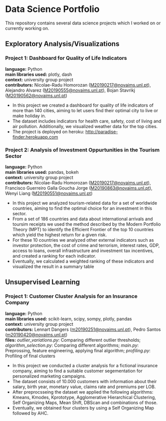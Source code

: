 # Data Science Portfolio
This repository contains several data science projects which I worked on or currently working on.

## Exploratory Analysis/Visualizations

### Project 1: Dashboard for Quality of Life Indicators
**language:** Python<br/>
**main libraries used:** plotly, dash<br/>
**context:** university group project<br/>
**contributors:** Nicolae-Radu Homorozan (M20190217@novaims.unl.pt), Alejandro Alvarez (M20190555@novaims.unl.pt), Bojan Stavrikj  (M20190562@novaims.unl.pt) <br/>

- In this project we created a dashboard for quality of life indicators of more than 140 cities, aiming to let users find their optimal city to live or make holiday in. 
- The dataset includes indicators for health care, safety, cost of living and air pollution. Additionally, we visualized weather data for the top cities.
- The project is deployed on heroku: http://paradise-finder.herokuapp.com 

### Project 2: Analysis of Investment Oppurtunities in the Tourism Sector
**language:** Python<br/>
**main libraries used:** pandas, bokeh<br/>
**context:** university group project<br/>
**contributors:** Nicolae-Radu Homorozan (M20190217@novaims.unl.pt), Francisco Guerreiro Galla Goucha Jorge (M20190863@novaims.unl.pt), Wenyi Liang (M20190551@novaims.unl.pt)<br/>

- In this project we analyzed tourism-related data for a set of worldwide countries, aiming to find the optimal choice for an investment in this sector. 
- From a set of 186 countries and data about international arrivals and toursim receipts we used the method described by the Modern Portfolio Theory (MPT) to identify the Efficient Frontier of the top 10 countries which yield the highest return for a given risk. 
- For these 10 countries we analyzed other external indicators such as investor protection, the cost of crime and terrorism, interest rates, GDP, access to loans, overall infrastructure and investment tax incentives, and created a ranking for each indicator. 
- Eventually, we calculated a weighted ranking of these indicators and visualized the result in a summary table


## Unsupervised Learning 
### Project 1: Customer Cluster Analysis for an Insurance Company 
**language:** Python<br/>
**main libraries used:** scikit-learn, scipy, sompy, plotly, pandas  <br/>
**context:** university group project<br/>
**contributors:** Lennart Dangers (m20190251@novaims.unl.pt), Pedro Santos (m20190420@novaims.unl.pt)
<br/>
**files:** *outlier_variations.py*: Comparing different outlier thresholds; *algorithm_selection.py*: Comparing different algorithms; *main.py*: Preprossing, feature engineering, applying final algorithm; *profiling.py*: Profiling of final clusters 
<br/>
- In this project we conducted a cluster analysis for a fictional insurance company, aiming to find a suitable customer segementation for personalized marketing campaigns. 
- The dataset consists of 10.000 customers with information about their salary, birth year, monetary value, claims rate and premiums per LOB.
- After preprocsseing the dataset we applied the following algorithms: Kmeans, Kmodes, Kprototype, Agglomerative Hierarchical Clustering, Self Organizing Maps, Mean Shift, DBScan and combinations of those. 
- Eventually, we obtained four clusters by using a Self Organizing Map followed by AHC.
